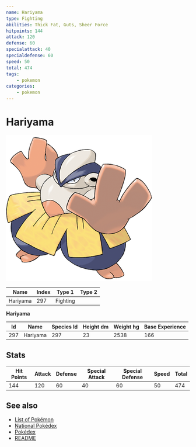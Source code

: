 ```yaml
---
name: Hariyama
type: Fighting
abilities: Thick Fat, Guts, Sheer Force
hitpoints: 144
attack: 120
defense: 60
specialattack: 40
specialdefense: 60
speed: 50
total: 474
tags:
    - pokemon
categories:
    - pokemon
---
```


# Hariyama


![Hariyama](images/297.png)

| **Name** | **Index** | **Type 1** | **Type 2** |
|----|----|----|----|
| Hariyama | 297 | Fighting  |  |

**Hariyama** 




| **Id** | **Name** | **Species Id** | **Height dm** | **Weight hg** | **Base Experience** |
|--------|----------|----------------|------------|------------|---------------------|
| 297 | Hariyama | 297 | 23 | 2538 | 166 |



## Stats

| **Hit Points** | **Attack** | **Defense** | **Special Attack** | **Special Defense** | **Speed** | **Total** |
|----------------|------------|-------------|--------------------|---------------------|-----------|-----------|
| 144 | 120 | 60 | 40 | 60 | 50 | 474 |

## See also

- [List of Pokémon](../pokemon.md)
- [National Pokédex](../national_pokedex.md)
- [Pokédex](../pokedex.md)
- [README](../README.md)
